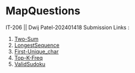 # MapQuestions
IT-206 || Dwij Patel-202401418
Submission Links :
<ol>
  <li><a href="https://leetcode.com/problems/two-sum/submissions/1595525059">Two-Sum</a></li>
<li><a href="https://leetcode.com/problems/longest-consecutive-sequence/submissions/1595526325">LongestSequence</a></li>
<li><a href="https://leetcode.com/problems/first-unique-character-in-a-string/submissions/1595528009">First-Unique_char</a></li>
<li><a href="https://leetcode.com/problems/top-k-frequent-elements/submissions/1595520228">Top-K-Freq</a></li>
<li><a href="https://leetcode.com/problems/valid-sudoku/submissions/1595521432">ValidSudoku</a></li></ol>
